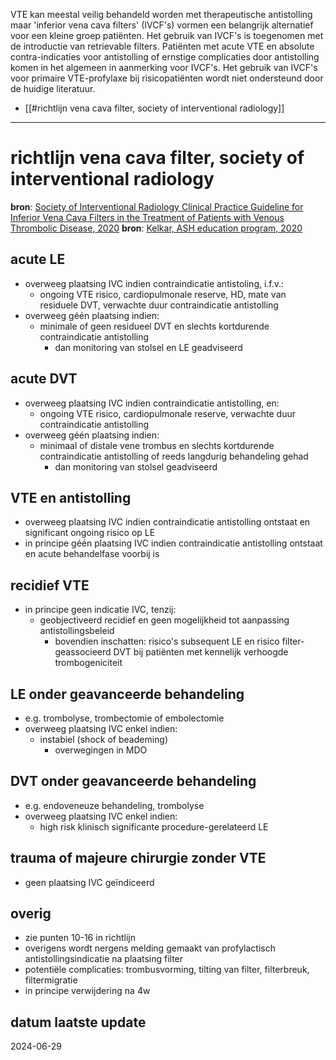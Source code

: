 VTE kan meestal veilig behandeld worden met therapeutische antistolling maar 'inferior vena cava filters' (IVCF's) vormen een belangrijk alternatief voor een kleine groep patiënten. Het gebruik van IVCF's is toegenomen met de introductie van retrievable filters. Patiënten met acute VTE en absolute contra-indicaties voor antistolling of ernstige complicaties door antistolling komen in het algemeen in aanmerking voor IVCF's. Het gebruik van IVCF's voor primaire VTE-profylaxe bij risicopatiënten wordt niet ondersteund door de huidige literatuur.

- [[#richtlijn vena cava filter, society of interventional radiology]]
___
# richtlijn vena cava filter, society of interventional radiology
**bron**: [Society of Interventional Radiology Clinical Practice Guideline for Inferior Vena Cava Filters in the Treatment of Patients with Venous Thrombolic Disease, 2020](https://www.jvir.org/action/showPdf?pii=S1051-0443%2820%2930531-5)
**bron**: [Kelkar, ASH education program, 2020](https://ashpublications.org/hematology/article/2020/1/619/474327/Inferior-vena-cava-filters-a-framework-for)
## acute LE
- overweeg plaatsing IVC indien contraindicatie antistoling, i.f.v.:
	- ongoing VTE risico, cardiopulmonale reserve, HD, mate van residuele DVT, verwachte duur contraindicatie antistolling
- overweeg géén plaatsing indien:
	- minimale of geen residueel DVT en slechts kortdurende contraindicatie antistolling
		- dan monitoring van stolsel en LE geadviseerd
## acute DVT
- overweeg plaatsing IVC indien contraindicatie antistolling, en:
	- ongoing VTE risico, cardiopulmonale reserve, verwachte duur contraindicatie antistolling
- overweeg géén plaatsing indien:
	- minimaal of distale vene trombus en slechts kortdurende contraindicatie antistolling of reeds langdurig behandeling gehad
		- dan monitoring van stolsel geadviseerd
## VTE en antistolling
- overweeg plaatsing IVC indien contraindicatie antistolling ontstaat en significant ongoing risico op LE
- in principe géén plaatsing IVC indien contraindicatie antistolling ontstaat en acute behandelfase voorbij is 
## recidief VTE
- in principe geen indicatie IVC, tenzij:
	- geobjectiveerd recidief en geen mogelijkheid tot aanpassing antistollingsbeleid
		- bovendien inschatten: risico's subsequent LE en risico filter-geassocieerd DVT bij patiënten met kennelijk verhoogde trombogeniciteit
## LE onder geavanceerde behandeling
- e.g. trombolyse, trombectomie of embolectomie
- overweeg plaatsing IVC enkel indien:
	- instabiel (shock of beademing)
		- overwegingen in MDO
## DVT onder geavanceerde behandeling
- e.g. endoveneuze behandeling, trombolyse
- overweeg plaatsing IVC enkel indien:
	- high risk klinisch significante procedure-gerelateerd LE
## trauma of majeure chirurgie zonder VTE
- geen plaatsing IVC geïndiceerd
## overig
- zie punten 10-16 in richtlijn
- overigens wordt nergens melding gemaakt van profylactisch antistollingsindicatie na plaatsing filter
- potentiële complicaties: trombusvorming, tilting van filter, filterbreuk, filtermigratie
- in principe verwijdering na 4w
## datum laatste update
2024-06-29